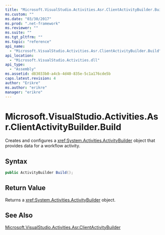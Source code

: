 ```yaml
---
title: "Microsoft.VisualStudio.Activities.Asr.ClientActivityBuilder.Build | Microsoft Docs"
ms.custom: ""
ms.date: "03/30/2017"
ms.prod: ".net-framework"
ms.reviewer: ""
ms.suite: ""
ms.tgt_pltfrm: ""
ms.topic: "reference"
api_name: 
  - "Microsoft.VisualStudio.Activities.Asr.ClientActivityBuilder.Build"
api_location: 
  - "Microsoft.VisualStudio.Activities.dll"
api_type: 
  - "Assembly"
ms.assetid: d83033b0-a4cb-4d40-835e-5c1a176cde5b
caps.latest.revision: 4
author: "Erikre"
ms.author: "erikre"
manager: "erikre"
---
```

# Microsoft.VisualStudio.Activities.Asr.ClientActivityBuilder.Build
Creates and configures a <xref:System.Activities.ActivityBuilder> object that provides data for a workflow activity.  
  
## Syntax  
  
```csharp  
public ActivityBuilder Build();   
```  
  
## Return Value  
 Returns a <xref:System.Activities.ActivityBuilder> object.  
  
## See Also  
 [Microsoft.VisualStudio.Activities.Asr.ClientActivityBuilder](../../../../../docs/framework/configure-apps/file-schema/windows-workflow-foundation/microsoft-visualstudio-activities-asr-clientactivitybuilder.md)